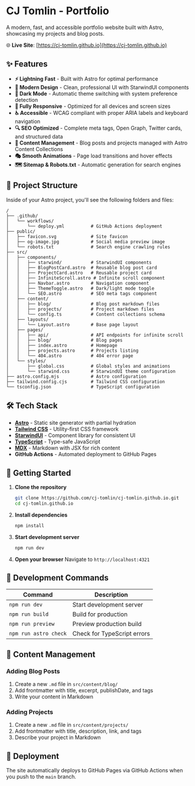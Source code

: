 # CJ Tomlin - Portfolio

A modern, fast, and accessible portfolio website built with Astro, showcasing my projects and blog posts.

🌐 **Live Site**: [https://cj-tomlin.github.io](https://cj-tomlin.github.io)

## ✨ Features

- **⚡ Lightning Fast** - Built with Astro for optimal performance
- **🎨 Modern Design** - Clean, professional UI with StarwindUI components
- **🌙 Dark Mode** - Automatic theme switching with system preference detection
- **📱 Fully Responsive** - Optimized for all devices and screen sizes
- **♿ Accessible** - WCAG compliant with proper ARIA labels and keyboard navigation
- **🔍 SEO Optimized** - Complete meta tags, Open Graph, Twitter cards, and structured data
- **📄 Content Management** - Blog posts and projects managed with Astro Content Collections
- **🎭 Smooth Animations** - Page load transitions and hover effects
- **🗺️ Sitemap & Robots.txt** - Automatic generation for search engines

## 🚀 Project Structure

Inside of your Astro project, you'll see the following folders and files:

```text
/
├── .github/
│   └── workflows/
│       └── deploy.yml          # GitHub Actions deployment
├── public/
│   ├── favicon.svg             # Site favicon
│   ├── og-image.jpg            # Social media preview image
│   └── robots.txt              # Search engine crawling rules
├── src/
│   ├── components/
│   │   ├── starwind/           # StarwindUI components
│   │   ├── BlogPostCard.astro  # Reusable blog post card
│   │   ├── ProjectCard.astro   # Reusable project card
│   │   ├── InfiniteScroll.astro # Infinite scroll component
│   │   ├── Navbar.astro        # Navigation component
│   │   ├── ThemeToggle.astro   # Dark/light mode toggle
│   │   └── SEO.astro           # SEO meta tags component
│   ├── content/
│   │   ├── blog/               # Blog post markdown files
│   │   ├── projects/           # Project markdown files
│   │   └── config.ts           # Content collections schema
│   ├── layouts/
│   │   └── Layout.astro        # Base page layout
│   ├── pages/
│   │   ├── api/                # API endpoints for infinite scroll
│   │   ├── blog/               # Blog pages
│   │   ├── index.astro         # Homepage
│   │   ├── projects.astro      # Projects listing
│   │   └── 404.astro           # 404 error page
│   └── styles/
│       ├── global.css          # Global styles and animations
│       └── starwind.css        # StarwindUI theme configuration
├── astro.config.mjs            # Astro configuration
├── tailwind.config.cjs         # Tailwind CSS configuration
└── tsconfig.json               # TypeScript configuration
```

## 🛠️ Tech Stack

- **[Astro](https://astro.build)** - Static site generator with partial hydration
- **[Tailwind CSS](https://tailwindcss.com)** - Utility-first CSS framework
- **[StarwindUI](https://starwind.dev)** - Component library for consistent UI
- **[TypeScript](https://www.typescriptlang.org)** - Type-safe JavaScript
- **[MDX](https://mdxjs.com)** - Markdown with JSX for rich content
- **GitHub Actions** - Automated deployment to GitHub Pages

## 🚀 Getting Started

1. **Clone the repository**
   ```bash
   git clone https://github.com/cj-tomlin/cj-tomlin.github.io.git
   cd cj-tomlin.github.io
   ```

2. **Install dependencies**
   ```bash
   npm install
   ```

3. **Start development server**
   ```bash
   npm run dev
   ```

4. **Open your browser**
   Navigate to `http://localhost:4321`

## 📝 Development Commands

| Command | Description |
|---------|-------------|
| `npm run dev` | Start development server |
| `npm run build` | Build for production |
| `npm run preview` | Preview production build |
| `npm run astro check` | Check for TypeScript errors |

## 📄 Content Management

### Adding Blog Posts

1. Create a new `.md` file in `src/content/blog/`
2. Add frontmatter with title, excerpt, publishDate, and tags
3. Write your content in Markdown

### Adding Projects

1. Create a new `.md` file in `src/content/projects/`
2. Add frontmatter with title, description, link, and tags
3. Describe your project in Markdown

## 🚀 Deployment

The site automatically deploys to GitHub Pages via GitHub Actions when you push to the `main` branch.
